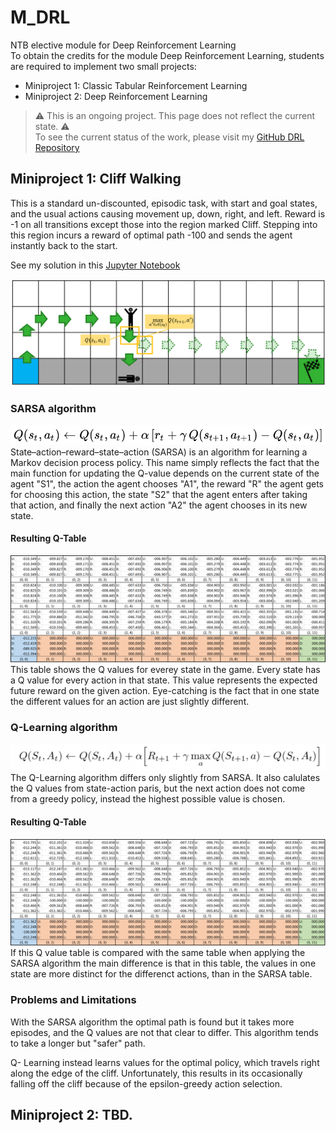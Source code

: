 # M_DRL
NTB elective module for Deep Reinforcement Learning<br>
To obtain the credits for the module Deep Reinforcement Learning, students are required to implement two small projects:
- Miniproject 1: Classic Tabular Reinforcement Learning
- Miniproject 2: Deep Reinforcement Learning

> :warning:	This is an ongoing project. This page does not reflect the current state. :warning: <br>
> To see the current status of the work, please visit my [GitHub DRL Repository](https://github.com/alkolhar/M_DRL/)

## Miniproject 1: Cliff Walking
This is a standard un-discounted, episodic task, with start and goal states, and the usual actions causing
movement up, down, right, and left. Reward is -1 on all transitions except those into the region marked
Cliff. Stepping into this region incurs a reward of optimal path -100 and sends the agent instantly back to
the start.

See my solution in this [Jupyter Notebook](https://github.com/alkolhar/M_DRL/blob/main/MiniProject-Cliff_Walking.ipynb)

![Cliff Walking](/images/cliff_walking.png)

### SARSA algorithm
![SARSA algorithm](/images/sarsa-algorithm.png)<br>
State–action–reward–state–action (SARSA) is an algorithm for learning a Markov decision process policy.
This name simply reflects the fact that the main function for updating the Q-value depends on the current state of the
agent "S1", the action the agent chooses "A1", the reward "R" the agent gets for choosing this action, the state "S2"
that the agent enters after taking that action, and finally the next action "A2" the agent chooses in its new state. 

#### Resulting Q-Table
![Q-Table Sarsa](/images/q-table-sarsa.png)<br>
This table shows the Q values for everey state in the game. Every state has a Q value for every action in 
that state. This value represents the expected future reward on the given action. Eye-catching is the fact
that in one state the different values for an action are just slightly different.

### Q-Learning algorithm
![Q-Learning algorithm](/images/q-algorithm.png)<br>
The Q-Learning algorithm differs only slightly from SARSA. It also calulates the Q values from state-action paris,
but the next action does not come from a greedy policy, instead the highest possible value is chosen.

#### Resulting Q-Table
![Q-Table Sarsa](/images/q-table-q_learning.png)<br>
If this Q value table is compared with the same table when applying the SARSA algorithm the main difference
is that in this table, the values in one state are more distinct for the differenct actions, than in the
SARSA table.

### Problems and Limitations
With the SARSA algorithm the optimal path is found but it takes more episodes, and the Q values are not that 
clear to differ. This algorithm tends to take a longer but "safer" path.

Q- Learning instead learns values for the optimal policy, which travels right along the edge of the cliff.
Unfortunately, this results in its occasionally falling off the cliff because of the epsilon-greedy action
selection.

## Miniproject 2: TBD.
